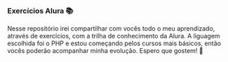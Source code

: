 ### Exercícios Alura 📚

Nesse repositório irei compartilhar com vocês todo o meu aprendizado, através de exercícios, com a trilha de conhecimento da Alura.
A liguagem escolhida foi o PHP e estou começando pelos cursos mais básicos, então vocês poderão acompanhar minha evolução.
Espero que gostem! 💜


